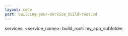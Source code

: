 ```yaml
---
layout: code
post: building-your-service_build-root.md
---
```



services:
    &#60;service_name&#62;:
        build_root: my_app_subfolder
